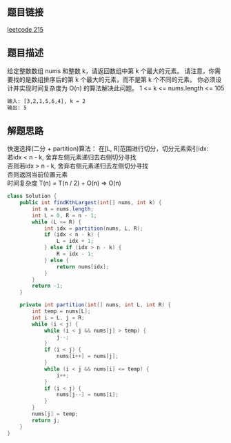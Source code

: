 ## 题目链接

[leetcode 215](https://leetcode.cn/problems/kth-largest-element-in-an-array/)

## 题目描述

给定整数数组 nums 和整数 k，请返回数组中第 k 个最大的元素。
请注意，你需要找的是数组排序后的第 k 个最大的元素，而不是第 k 个不同的元素。
你必须设计并实现时间复杂度为 O(n) 的算法解决此问题。
1 <= k <= nums.length <= 105

```html
输入: [3,2,1,5,6,4], k = 2
输出: 5
```

## 解题思路

快速选择(二分 + partition)算法： 
在[L, R]范围进行切分，切分元素索引idx:  
  若idx < n - k, 舍弃左侧元素递归去右侧切分寻找  
  否则若idx > n - k, 舍弃右侧元素递归去左侧切分寻找  
  否则返回当前位置元素  
时间复杂度 T(n) = T(n / 2) + O(n) => O(n)

```JAVA
class Solution {
    public int findKthLargest(int[] nums, int k) {
        int n = nums.length;
        int L = 0, R = n - 1;
        while (L <= R) {
            int idx = partition(nums, L, R);
            if (idx < n - k) {
                L = idx + 1;
            } else if (idx > n - k) {
                R = idx - 1;
            } else {
                return nums[idx];
            }
        }
        return -1;
    }

    private int partition(int[] nums, int L, int R) {
        int temp = nums[L];
        int i = L, j = R;
        while (i < j) {
            while (i < j && nums[j] > temp) {
                j--;
            }
            if (i < j) {
                nums[i++] = nums[j];
            }
            while (i < j && nums[i] <= temp) {
                i++;
            }
            if (i < j) {
                nums[j--] = nums[i];
            }
        }
        nums[j] = temp;
        return j;
    }
}
```

